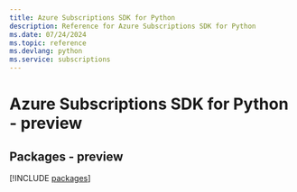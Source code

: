 ```yaml
---
title: Azure Subscriptions SDK for Python
description: Reference for Azure Subscriptions SDK for Python
ms.date: 07/24/2024
ms.topic: reference
ms.devlang: python
ms.service: subscriptions
---
```

# Azure Subscriptions SDK for Python - preview
## Packages - preview
[!INCLUDE [packages](subscriptions-index.md)]